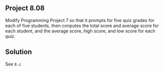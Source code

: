 ## Project 8.08

Modify Programming Project 7 so that it prompts for five quiz grades for each of five students, then conputes the total score and average score for each *student*, and the average score, high score, and low score for each *quiz*.

## Solution

See `8.c`
